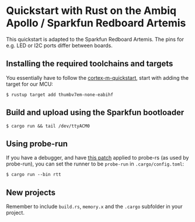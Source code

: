 # Quickstart with Rust on the Ambiq Apollo / Sparkfun Redboard Artemis

This quickstart is adapted to the Sparkfun Redboard Artemis. The pins for e.g.
LED or I2C ports differ between boards.

## Installing the required toolchains and targets

You essentially have to follow the [cortex-m-quickstart](https://github.com/rust-embedded/cortex-m-quickstart),
start with adding the target for our MCU:

```
$ rustup target add thumbv7em-none-eabihf
```

## Build and upload using the Sparkfun bootloader

```
$ cargo run && tail /dev/ttyACM0
```

## Using probe-run

If you have a debugger, and have [this patch](https://github.com/probe-rs/probe-rs/pull/855) applied to probe-rs (as used by
probe-run), you can set the runner to be `probe-run` in `.cargo/config.toml`:

```
$ cargo run --bin rtt
```

## New projects

Remember to include `build.rs`, `memory.x` and the `.cargo` subfolder in your
project.

